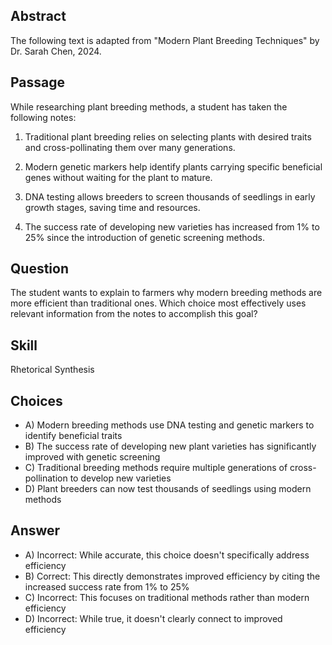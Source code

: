 ## Abstract
The following text is adapted from "Modern Plant Breeding Techniques" by Dr. Sarah Chen, 2024.

## Passage
While researching plant breeding methods, a student has taken the following notes:

1. Traditional plant breeding relies on selecting plants with desired traits and cross-pollinating them over many generations.

2. Modern genetic markers help identify plants carrying specific beneficial genes without waiting for the plant to mature.

3. DNA testing allows breeders to screen thousands of seedlings in early growth stages, saving time and resources.

4. The success rate of developing new varieties has increased from 1% to 25% since the introduction of genetic screening methods.

## Question
The student wants to explain to farmers why modern breeding methods are more efficient than traditional ones. Which choice most effectively uses relevant information from the notes to accomplish this goal?

## Skill
Rhetorical Synthesis

## Choices
- A) Modern breeding methods use DNA testing and genetic markers to identify beneficial traits
- B) The success rate of developing new plant varieties has significantly improved with genetic screening
- C) Traditional breeding methods require multiple generations of cross-pollination to develop new varieties
- D) Plant breeders can now test thousands of seedlings using modern methods

## Answer
- A) Incorrect: While accurate, this choice doesn't specifically address efficiency
- B) Correct: This directly demonstrates improved efficiency by citing the increased success rate from 1% to 25%
- C) Incorrect: This focuses on traditional methods rather than modern efficiency
- D) Incorrect: While true, it doesn't clearly connect to improved efficiency